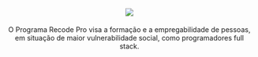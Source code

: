 <h1 align='center'><img src='https://www.recodepro.org.br/wp-content/uploads/2020/05/logo_maior-2.png'></h1>
<p align='center'>O Programa Recode Pro visa a formação e a empregabilidade de pessoas, em situação de maior vulnerabilidade social, como programadores full stack.</p>
